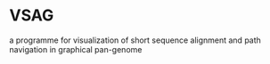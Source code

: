 # VSAG
a programme for visualization of short sequence alignment and path navigation in graphical pan-genome
